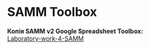 # SAMM Toolbox

**Копія SAMM v2 Google Spreadsheet Toolbox:**  
[Laboratory-work-4-SAMM](https://docs.google.com/spreadsheets/d/130LkrL0JM5at7tax8pUhP2W0htikmyM0JxBV_anxtUg/edit?gid=1716553355#gid=1716553355)